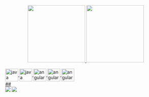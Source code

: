 <div align="center">
   <a href="https://github.com/RobertLuiz13">
   <img height="180em" src="https://github-readme-stats.vercel.app/api?username=RobertLuiz13&show_icons=true&theme=vue-dark&include_all_commits=true&count_private=true"/>
  <img height="180em" src="https://github-readme-stats.vercel.app/api/top-langs/?username=RobertLuiz13&layout=compact&langs_count=7&theme=vue-dark"/>
</div>
<div style="display: inline_block"><br>
  <img align="center" alt="java" height="40" width="40" src="https://cdn.jsdelivr.net/gh/devicons/devicon/icons/java/java-original.svg" />
  <img align="center" alt="java" height="40" width="40" src="https://cdn.jsdelivr.net/gh/devicons/devicon/icons/spring/spring-original.svg" />
  <img align="center" alt="angular" height="40" width="40" src="https://cdn.jsdelivr.net/gh/devicons/devicon/icons/angularjs/angularjs-plain.svg" />
  <img align="center" alt="angular" height="40" width="40" src="https://cdn.jsdelivr.net/gh/devicons/devicon/icons/html5/html5-plain.svg" /> 
  <img align="center" alt="angular" height="40" width="40" src="https://cdn.jsdelivr.net/gh/devicons/devicon/icons/postgresql/postgresql-original.svg" />
           
</div>
##
<div> 
  <a href = "mailto:robert.ldesouza13@gmail.com"><img src="https://img.shields.io/badge/-Gmail-%23333?style=for-the-badge&logo=gmail&logoColor=white" target="_blank"></a>
  <a href="https://www.linkedin.com/in/robert-luiz-675551199/" target="_blank"><img src="https://img.shields.io/badge/-LinkedIn-%230077B5?style=for-the-badge&logo=linkedin&logoColor=white" target="_blank"></a> 

  </div>
